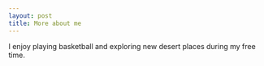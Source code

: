 ```yaml
---
layout: post
title: More about me
---
```


I enjoy playing basketball and exploring new desert places during my free time.